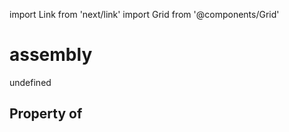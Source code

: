 import Link from 'next/link'
import Grid from '@components/Grid'

# assembly

undefined

## Property of



